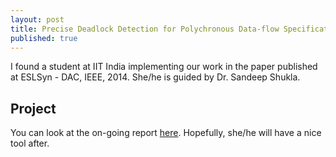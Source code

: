 ```yaml
---
layout: post
title: Precise Deadlock Detection for Polychronous Data-flow Specifications
published: true
---
```


I found a student at IIT India implementing our work in the paper published at ESLSyn - DAC, IEEE, 2014. She/he is guided by Dr. Sandeep Shukla.

## Project
You can look at the on-going report [here](http://home.iitk.ac.in/~rachitac/CS395a/report.pdf).
Hopefully, she/he will have a nice tool after.
